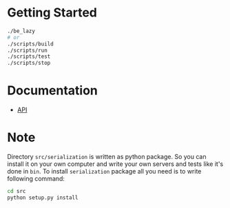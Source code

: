 # Getting Started

```bash
./be_lazy
# or
./scripts/build
./scripts/run
./scripts/test
./scripts/stop
```

# Documentation
* [API](docs/api.md)

# Note
Directory `src/serialization` is written as python package.
So you can install it on your own computer and write your own servers and tests like it's done in `bin`.
To install `serialization` package all you need is to write following command:
```bash
cd src
python setup.py install
```
